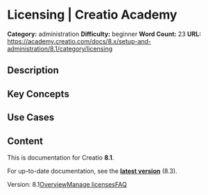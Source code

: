 # Licensing | Creatio Academy

**Category:** administration **Difficulty:** beginner **Word Count:** 23
**URL:**
https://academy.creatio.com/docs/8.x/setup-and-administration/8.1/category/licensing

## Description

## Key Concepts

## Use Cases

## Content

This is documentation for Creatio **8.1**.

For up-to-date documentation, see the
**[latest version](/docs/8.x/setup-and-administration/category/licensing)**
(8.3).

Version:
8.1[Overview](/docs/8.x/setup-and-administration/8.1/administration/licensing/creatio-licensing)[Manage licenses](/docs/8.x/setup-and-administration/8.1/administration/licensing/manage-user-licenses)[FAQ](/docs/8.x/setup-and-administration/8.1/administration/licensing/creatio-licensing-faq)

